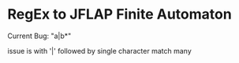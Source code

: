 # RegEx to JFLAP Finite Automaton

Current Bug:
"a|b*"

issue is with '|' followed by single character match many